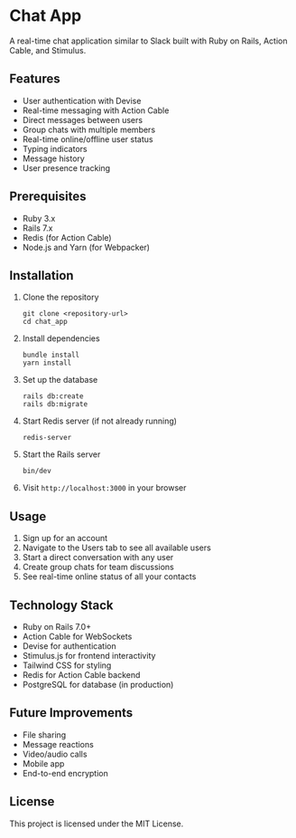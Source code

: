 # Chat App

A real-time chat application similar to Slack built with Ruby on Rails, Action Cable, and Stimulus.

## Features

- User authentication with Devise
- Real-time messaging with Action Cable
- Direct messages between users
- Group chats with multiple members
- Real-time online/offline user status
- Typing indicators
- Message history
- User presence tracking

## Prerequisites

- Ruby 3.x
- Rails 7.x
- Redis (for Action Cable)
- Node.js and Yarn (for Webpacker)

## Installation

1. Clone the repository

   ```
   git clone <repository-url>
   cd chat_app
   ```

2. Install dependencies

   ```
   bundle install
   yarn install
   ```

3. Set up the database

   ```
   rails db:create
   rails db:migrate
   ```

4. Start Redis server (if not already running)

   ```
   redis-server
   ```

5. Start the Rails server

   ```
   bin/dev
   ```

6. Visit `http://localhost:3000` in your browser

## Usage

1. Sign up for an account
2. Navigate to the Users tab to see all available users
3. Start a direct conversation with any user
4. Create group chats for team discussions
5. See real-time online status of all your contacts

## Technology Stack

- Ruby on Rails 7.0+
- Action Cable for WebSockets
- Devise for authentication
- Stimulus.js for frontend interactivity
- Tailwind CSS for styling
- Redis for Action Cable backend
- PostgreSQL for database (in production)

## Future Improvements

- File sharing
- Message reactions
- Video/audio calls
- Mobile app
- End-to-end encryption

## License

This project is licensed under the MIT License.
